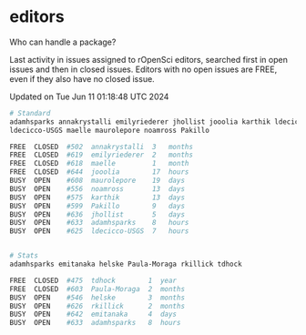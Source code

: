 # editors

Who can handle a package?

Last activity in issues assigned to rOpenSci editors, searched first in open
issues and then in closed issues. Editors with no open issues are FREE, even if
they also have no closed issue.


Updated on Tue Jun 11 01:18:48 UTC 2024

```bash
# Standard
adamhsparks annakrystalli emilyriederer jhollist jooolia karthik ldecicco
ldecicco-USGS maelle maurolepore noamross Pakillo

FREE  CLOSED  #502  annakrystalli  3   months
FREE  CLOSED  #619  emilyriederer  2   months
FREE  CLOSED  #618  maelle         1   month
FREE  CLOSED  #644  jooolia        17  hours
BUSY  OPEN    #608  maurolepore    19  days
BUSY  OPEN    #556  noamross       13  days
BUSY  OPEN    #575  karthik        13  days
BUSY  OPEN    #599  Pakillo        9   days
BUSY  OPEN    #636  jhollist       5   days
BUSY  OPEN    #633  adamhsparks    8   hours
BUSY  OPEN    #625  ldecicco-USGS  7   hours


# Stats
adamhsparks emitanaka helske Paula-Moraga rkillick tdhock

FREE  CLOSED  #475  tdhock        1  year
FREE  CLOSED  #603  Paula-Moraga  2  months
BUSY  OPEN    #546  helske        3  months
BUSY  OPEN    #626  rkillick      2  months
BUSY  OPEN    #642  emitanaka     4  days
BUSY  OPEN    #633  adamhsparks   8  hours
```

